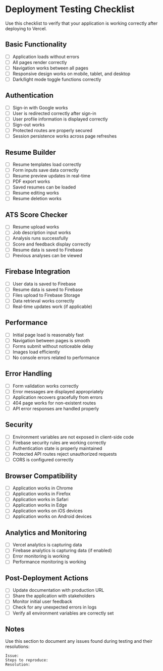 # Deployment Testing Checklist

Use this checklist to verify that your application is working correctly after deploying to Vercel.

## Basic Functionality

- [ ] Application loads without errors
- [ ] All pages render correctly
- [ ] Navigation works between all pages
- [ ] Responsive design works on mobile, tablet, and desktop
- [ ] Dark/light mode toggle functions correctly

## Authentication

- [ ] Sign-in with Google works
- [ ] User is redirected correctly after sign-in
- [ ] User profile information is displayed correctly
- [ ] Sign-out works
- [ ] Protected routes are properly secured
- [ ] Session persistence works across page refreshes

## Resume Builder

- [ ] Resume templates load correctly
- [ ] Form inputs save data correctly
- [ ] Resume preview updates in real-time
- [ ] PDF export works
- [ ] Saved resumes can be loaded
- [ ] Resume editing works
- [ ] Resume deletion works

## ATS Score Checker

- [ ] Resume upload works
- [ ] Job description input works
- [ ] Analysis runs successfully
- [ ] Score and feedback display correctly
- [ ] Resume data is saved to Firebase
- [ ] Previous analyses can be viewed

## Firebase Integration

- [ ] User data is saved to Firebase
- [ ] Resume data is saved to Firebase
- [ ] Files upload to Firebase Storage
- [ ] Data retrieval works correctly
- [ ] Real-time updates work (if applicable)

## Performance

- [ ] Initial page load is reasonably fast
- [ ] Navigation between pages is smooth
- [ ] Forms submit without noticeable delay
- [ ] Images load efficiently
- [ ] No console errors related to performance

## Error Handling

- [ ] Form validation works correctly
- [ ] Error messages are displayed appropriately
- [ ] Application recovers gracefully from errors
- [ ] 404 page works for non-existent routes
- [ ] API error responses are handled properly

## Security

- [ ] Environment variables are not exposed in client-side code
- [ ] Firebase security rules are working correctly
- [ ] Authentication state is properly maintained
- [ ] Protected API routes reject unauthorized requests
- [ ] CORS is configured correctly

## Browser Compatibility

- [ ] Application works in Chrome
- [ ] Application works in Firefox
- [ ] Application works in Safari
- [ ] Application works in Edge
- [ ] Application works on iOS devices
- [ ] Application works on Android devices

## Analytics and Monitoring

- [ ] Vercel analytics is capturing data
- [ ] Firebase analytics is capturing data (if enabled)
- [ ] Error monitoring is working
- [ ] Performance monitoring is working

## Post-Deployment Actions

- [ ] Update documentation with production URL
- [ ] Share the application with stakeholders
- [ ] Monitor initial user feedback
- [ ] Check for any unexpected errors in logs
- [ ] Verify all environment variables are correctly set

## Notes

Use this section to document any issues found during testing and their resolutions:

```
Issue: 
Steps to reproduce: 
Resolution: 
```